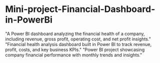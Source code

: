 # Mini-project-Financial-Dashboard-in-PowerBi
"A Power BI dashboard analyzing the financial health of a company, including revenue, gross profit, operating cost, and net profit insights."  "Financial health analysis dashboard built in Power BI to track revenue, profit, costs, and key business KPIs."  "Power BI project showcasing company financial performance with monthly trends and insights."
